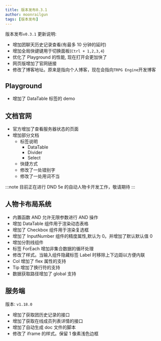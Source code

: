 ```yaml
---
title: 版本发布0.3.1
author: moonrailgun
tags: [版本发布]
---
```


版本发布`v0.3.1` 更新说明:

- 增加团聊天历史记录查看(有最多 10 分钟的延时)
- 增加全局快键键用于切换面板(`Ctrl + 1,2,3,4`)
- 优化了 Playground 的性能, 现在打开会更加快了
- 网页版增加了官网链接
- 修改了博客地址。原来是指向个人博客，现在会指向`TRPG Engine`开发博客

## Playground

- 增加了 DataTable 标签的 demo

## 文档官网

- 官方增加了查看服务器状态的页面
- 增加部分文档
  - 标签说明
    - DataTable
    - Divider
    - Select
  - 快捷方式
  - 修改了一处错别字
  - 修改了一处用词不当

:::note
目前正在进行 DND 5e 的自动人物卡开发工作，敬请期待
:::

<!--truncate-->

## 人物卡布局系统

- 内置函数 AND 允许无限参数进行 AND 操作
- 增加 DataTable 组件用于渲染动态表格
- 增加了 Checkbox 组件用于渲染复选框
- 增加了 InputNumber 组件的精度属性,默认为 0。并增加了默认默认值 0
- 增加分割线组件
- 标签 ForEach 增加非集合数据的循环处理
- 修改了样式。当输入组件隐藏标签 Label 时移除上下边距以方便内联
- Col 增加了 flex 属性的支持
- Tip 增加了换行符的支持
- 数据获取路径增加了 global 支持

## 服务端

版本: `v1.18.0`

- 增加了获取团历史记录的接口
- 增加了获取在线成员列表详情的接口
- 增加了自动生成 doc 文件的脚本
- 修改了 iframe 的样式。保留 1 像素浅色边框
